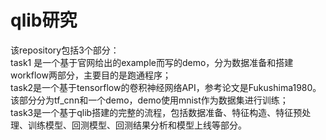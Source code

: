 # qlib研究
该repository包括3个部分：  
task1 是一个基于官网给出的example而写的demo，分为数据准备和搭建workflow两部分，主要目的是跑通程序；  
task2是一个基于tensorflow的卷积神经网络API，参考论文是Fukushima1980。该部分分为tf_cnn和一个demo，demo使用mnist作为数据集进行训练；  
task3是一个基于qlib搭建的完整的流程，包括数据准备、特征构造、特征预处理、训练模型、回测模型、回测结果分析和模型上线等部分。
